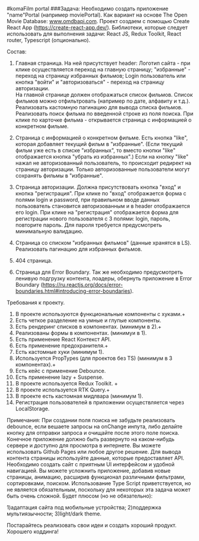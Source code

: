 #komaFilm portal
###Задача:
Необходимо создать приложение "name"Portal (например moviePortal). Как вариант на основе 
The Open Movie Database: www.omdbapi.com.
Проект создаем с помощью Create React App (https://create-react-app.dev/).
 Библиотеки, которые следует использовать для выполнения задачи:
React JS, Redux Toolkit, React router, Typescript (опционально).

Состав:
1) Главная страница. На ней присутствует header: Логотип сайта - при клике осуществляется
 переход на главную страницу; "избранные" - переход на страницу избранных фильмов; Login 
 пользователь или кнопка "войти" и "авторизоваться" - переход на страницу авторизации.  
 На главной странице должен отображаться список фильмов. Список фильмов можно отфильтровать 
 (например по дате, алфавиту и т.д.).
Реализовать кастомную пагинацию для вывода списка фильмов. Реализовать поиск фильма по 
введенной строке из поля поиска. 
При клике по карточке фильма - открывается страница с информацией о конкретном фильме. 

2) Страница с информацией о конкретном фильме.
Есть кнопка "like", которая добавляет текущий фильм в "избранные". (Если текущий фильм 
уже есть в списке "избранных", то вместо кнопки "like" отображается кнопка "убрать из избранных".) 
Если на кнопку "like" нажал не авторизованный пользователь, то происходит редирект на страницу
 авторизации. Только авторизованные пользователи могут сохранять фильмы в "избранные".

3) Страница авторизации. Должна присутствовать кнопка "вход" и кнопка "регистрация". 
При клике по "вход" отображается форма с полями login и password, при правильном вводе
 данных пользователь становится авторизованным и в header отображается его login. 
 При клике на "регистрация" отображается форма для регистрации нового пользователя 
 с 3 полями: login, пароль, повторите пароль. Для пароля требуется предусмотреть 
 минимальную валидацию. 

4) Страница со списком "избранных фильмов" (данные хранятся в LS).
Реализовать пагинацию для избранных фильмов.

5) 404 страница.

6) Страница для Error Boundary.
Так же необходимо предусмотреть ленивую подгрузку контента, лоадеры, обернуть 
приложение в 
Error Boundary (https://ru.reactjs.org/docs/error-boundaries.html#introducing-error-boundaries).

Требования к проекту.
1. В проекте используются функциональные компоненты c хуками.+
2. Есть четкое разделение на умные и глупые компоненты.
3. Есть рендеринг списков в компонентах. (минимум в 2).+
4. Реализованы формы в компонентах. (минимуи в 1).
5. Есть применение React Контекст API.
6. Есть применение предохранителя.+
7. Есть кастомные хуки (минимум 1). 
8. Используется PropTypes (для проектов без TS) (минимум в 3 компонентах).+
9. Есть кейс с применение Debounce.
10. Есть применение lazy + Suspense.
11. В проекте используется Redux Toolkit. +
12. В проекте используется RTK Query.+
13. В проекте есть кастомная мидлвара (минимум 1).
14. Регистрация пользователей в приложении осуществляется через LocalStorage.

Примечания:
При создании поля поиска не забудьте реализовать debounce, если вешаете запросы на onChange
инпута, либо делайте кнопку для отправки запроса и очищайте после этого поле поиска.
Конечное приложение должно быть развернуто на каком-нибудь сервере и доступно для
просмотра в интернете. Вы можете использовать Github Pages или любое другое решение.
Для вывода контента страницы используйте данные, которые предоставляет API. 
Необходимо создать сайт с приятным UI интерфейсом и удобной навигацией. Вы можете усложнить приложение, добавив новые
страницы, анимацию, расширив функционал различными фильтрами, сортировками, поиском.
Использование Type Script приветствуется, но не является обязательным, поскольку для
некоторых эта задача может быть очень сложной. 
Будет плюсом (но не обязательно): 

1)адаптация сайта под мобильные устройства;
2)поддержка мультиязычности;
3)light/dark theme.

Постарайтесь реализовать свои идеи и создать хороший продукт. Хорошего коддинга!
